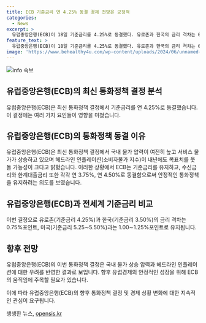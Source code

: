 ```yaml
---
title: ECB 기준금리 연 4.25% 동결 경제 전망은 긍정적
categories:
  - News
excerpt: >
  유럽중앙은행(ECB)이 18일 기준금리를 4.25%로 동결했다. 유로존과 한국의 금리 격차는 0.75%, 미국과는 1.00∼1.25%포인트로 유지됐다. ECB는 국내 물가 압력이 여전히 높고 헤드라인 인플레이션은 내년에도 목표치를 웃돌 가능성이 크다고 밝혔다.
feature_text: >
  유럽중앙은행(ECB)이 18일 기준금리를 4.25%로 동결했다. 유로존과 한국의 금리 격차는 0.75%, 미국과는 1.00∼1.25%포인트로 유지됐다. ECB는 국내 물가 압력이 여전히 높고 헤드라인 인플레이션은 내년에도 목표치를 웃돌 가능성이 크다고 밝혔다.
image: 'https://www.behealthy4u.com/wp-content/uploads/2024/06/unnamed-file.png'
---
```


<p><img src="https://www.behealthy4u.com/wp-content/uploads/2024/06/unnamed-file.png" alt="info 속보" /></p>

<h2>유럽중앙은행(ECB)의 최신 통화정책 결정 분석</h2>

<p>유럽중앙은행(ECB)은 최신 통화정책 결정에서 기준금리를 연 4.25%로 동결했습니다. 이 결정에는 여러 가지 요인들이 영향을 미쳤습니다. </p>

<h2>유럽중앙은행(ECB)의 통화정책 동결 이유</h2>

<p>유럽중앙은행(ECB)은 최신 통화정책 결정에서 국내 물가 압력이 여전히 높고 서비스 물가가 상승하고 있으며 헤드라인 인플레이션(소비자물가 지수)이 내년에도 목표치를 웃돌 가능성이 크다고 밝혔습니다. 이러한 상황에서 ECB는 기준금리를 유지하고, 수신금리와 한계대출금리 또한 각각 연 3.75%, 연 4.50%로 동결함으로써 안정적인 통화정책을 유지하려는 의도를 보였습니다.</p>

<h2>유럽중앙은행(ECB)과 전세계 기준금리 비교</h2>

<p>이번 결정으로 유로존(기준금리 4.25%)과 한국(기준금리 3.50%)의 금리 격차는 0.75%포인트, 미국(기준금리 5.25∼5.50%)과는 1.00∼1.25%포인트로 유지됩니다.</p>

<h2>향후 전망</h2>

<p>유럽중앙은행(ECB)의 이번 통화정책 결정은 국내 물가 상승 압력과 헤드라인 인플레이션에 대한 우려를 반영한 결과로 보입니다. 향후 유럽경제의 안정적인 성장을 위해 ECB의 움직임에 주목할 필요가 있습니다.</p>

<p>이에 따라 유럽중앙은행(ECB)의 향후 통화정책 결정 및 경제 상황 변화에 대한 지속적인 관심이 요구됩니다.</p>
생생한 뉴스, <a href="https://opensis.kr" rel="dofollow">opensis.kr</a>


